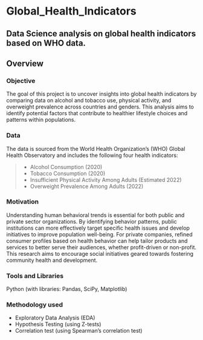 # Global_Health_Indicators

## Data Science analysis on global health indicators based on WHO data.

## Overview 

### Objective 

The goal of this project is to uncover insights into global health indicators by comparing data on alcohol and tobacco use, physical activity, and overweight prevalence across countries and genders. This analysis aims to identify potential factors that contribute to healthier lifestyle choices and patterns within populations.

### Data

The data is sourced from the World Health Organization’s (WHO) Global Health Observatory and includes the following four health indicators:

> - Alcohol Consumption (2020)
> - Tobacco Consumption (2020)
> - Insufficient Physical Activity Among Adults (Estimated 2022)
> - Overweight Prevalence Among Adults (2022)

### Motivation

Understanding human behavioral trends is essential for both public and private sector organizations. By identifying behavior patterns, public institutions can more effectively target specific health issues and develop initiatives to improve population well-being.
For private companies, refined consumer profiles based on health behavior can help tailor products and services to better serve their audiences, whether profit-driven or non-profit. This research aims to encourage social initiatives geared towards fostering community health and development.

### Tools and Libraries
Python (with libraries: Pandas, SciPy, Matplotlib)

### Methodology used 
 - Exploratory Data Analysis (EDA)
 - Hypothesis Testing (using Z-tests)
 - Correlation test (using Spearman’s correlation test)
